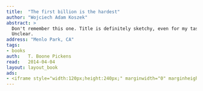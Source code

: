 ```yaml
---
title:	"The first billion is the hardest"
author: "Wojciech Adam Koszek"
abstract: >
  Don't remember this one. Title is definitely sketchy, even for my taste.
  Unclear.
address: "Menlo Park, CA"
tags:
- books
auth:	T. Boone Pickens
read:	2014-04-04
layout: layout_book
ads:
- <iframe style="width:120px;height:240px;" marginwidth="0" marginheight="0" scrolling="no" frameborder="0" src="//ws-na.amazon-adsystem.com/widgets/q?ServiceVersion=20070822&OneJS=1&Operation=GetAdHtml&MarketPlace=US&source=ss&ref=ss_til&ad_type=product_link&tracking_id=wkoszek-20&marketplace=amazon&region=US&placement=B0017SUYWS&asins=B0017SUYWS&linkId=P547SIEK75CHIXPP&show_border=false&link_opens_in_new_window=true&price_color=333333&title_color=C00000&bg_color=FFFFFF"> </iframe>
---
```


